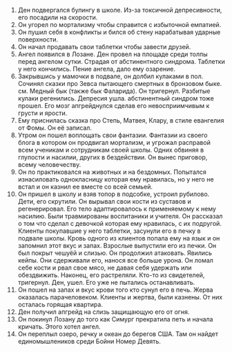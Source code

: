 1. Ден подвергался булингу в школе. Из-за токсичной депресивности, его посадили на скорости. 
2. Он угорел по мортализму чтобы справится с избыточной емпатией.
3. Он пушил себя в конфликты и бился об стену нарабатывая ударные поверхности.
4. Он начал продавать свои таблетки чтобы завести друзей. 
5. Ангел появился в Лозане. Ден провел на площаде среди толпы перед ангелом сутки. Страдая от абстинентного синдрома. Таблетки у него кончились. Пение ангела, дало ему озарение.
6. Закрывшись у мамочки в подвале, он долбил кулаками в пол. Сочинял сказки про Зевса пытающего смертных в бронзовом быке. см. Медный бык (также бык Фаларида). Он тригернул. Разбитые кулаки регенились. Депресия ушла. абстинентный синдром тоже прошел. Его мозг апгрейднулся сделав его невосприимчивым к грусти и ярости.
7. Ему приснилась сказка про Степь, Матвея, Клару, в стиле евангелия от Фомы. Он её записал.
8. Утром он пошел воплощать свои фантазии. Фантазии из своего блога в котором он продвигал мортализм, и угрожал расправой всем ученикам и сотрудникам своей школы. Одних обвиняя в глупости и насилии, других в бездействии. Он вынес приговор, всему человечеству.
9. Он по практиковался на животных и на бездомных. Попытался изнасиловать однокласницу которая ему нравилась, но у него не встал и он казнил ее вместе со всей семьей.
10. Он пришел в школу и взяв топор в подсобке, устроил рубилово. Дети, его скрутили. Он вырывал свои кости из суставов и регенерировал. Его тело адаптировалось к применяемому к нему насилию. Были травмированы воспитаники и учителя. Он рассказал о том что сделал с девочкой которая ему нравилась, с их подругой. Клиенты покупавшие у него таблетки, засунули его в печку в подвале школы. Кровь одного из клиентов попала ему на язык и он запомнил этот вкус и запах. Взрослые выпустили его из печки. Он был покрыт чешуёй и слизью. Он продолжил атаковать. Явились кейпы. Они сдерживали его, нанося все больше урона. Он ломал себе кости и рвал свое мясо, не давая себя удержать или обездвижить. Наконец, его растреляли. Кто-то из свидетелей, тригернул. Ден, ушел. Его уже не пытались останавливать.
11. Он пошел на запах и вкус крови того кто сунул его в печь. Жерва оказалась парачеловеком. Клиенты и жертва, были казнены. От них осталась горящая квартира.
12. Ден получил апгрейд на слизь защищающую его от огня.
13. Он покинул Лозану до того как Симург прекратила петь и начала кричать. Этого хотел ангел.
14. Он переплыл озеро, речку и океан до берегов США. Там он найдет единомышлеников среди Бойни Номер Девять.